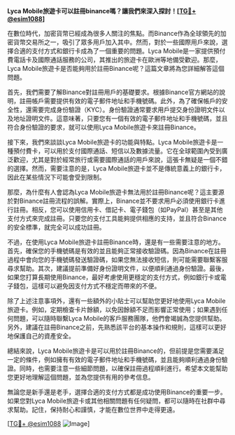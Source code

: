 **Lyca Mobile旅遊卡可以註冊binance嗎？讓我們來深入探討！[[TG💪+ @esim1088](https://t.me/s/esim1088)]**

在數位時代，加密貨幣已經成為很多人關注的焦點。而Binance作為全球領先的加密貨幣交易所之一，吸引了眾多用戶加入其中。然而，對於一些國際用戶來說，選擇合適的支付方式和銀行卡成為了一個重要的問題。Lyca Mobile是一家提供預付費電話卡及國際通話服務的公司，其推出的旅遊卡在歐洲等地備受歡迎。那麼，Lyca Mobile旅遊卡是否能夠用於註冊Binance呢？這篇文章將為您詳細解答這個問題。

首先，我們需要了解Binance對註冊用戶的基礎要求。根據Binance官方網站的說明，註冊帳戶需要提供有效的電子郵件地址和手機號碼。此外，為了確保帳戶的安全性，還需要完成身份驗證（KYC）。身份驗證通常要求用戶提交身份證明文件以及地址證明文件。這意味著，只要您有一個有效的電子郵件地址和手機號碼，並且符合身份驗證的要求，就可以使用Lyca Mobile旅遊卡來註冊Binance。

接下來，我們來談談Lyca Mobile旅遊卡的功能與特點。Lyca Mobile旅遊卡是一種預付費卡，可以用於支付國際通話、短信以及數據流量。它在全球範圍內受到廣泛歡迎，尤其是對於經常旅行或需要國際通話的用戶來說，這張卡無疑是一個不錯的選擇。然而，需要注意的是，Lyca Mobile旅遊卡並不是傳統意義上的銀行卡，因此在某些情況下可能會受到限制。

那麼，為什麼有人會認為Lyca Mobile旅遊卡無法用於註冊Binance呢？這主要源於對Binance註冊流程的誤解。實際上，Binance並不要求用戶必須使用銀行卡進行註冊。相反，您可以使用信用卡、借記卡、電子錢包（如PayPal）甚至是其他支付方式來完成註冊。只要您的支付工具能夠提供相應的支持，並且符合Binance的安全標準，就完全可以成功註冊。

不過，在使用Lyca Mobile旅遊卡註冊Binance時，還是有一些需要注意的地方。首先，確保您的手機號碼是有效的並且能夠正常接收驗證碼。因為Binance在註冊過程中會向您的手機號碼發送驗證碼，如果您無法接收短信，則可能需要聯繫客服尋求幫助。其次，建議提前準備好身份證明文件，以便順利通過身份驗證。最後，如果您打算長期使用Binance，最好考慮使用更穩定的支付方式，例如銀行卡或電子錢包，這樣可以避免因支付方式不穩定而帶來的不便。

除了上述注意事項外，還有一些額外的小貼士可以幫助您更好地使用Lyca Mobile旅遊卡。例如，定期檢查卡片餘額，以免因餘額不足而影響正常使用；如果遇到任何問題，可以隨時聯繫Lyca Mobile的客戶服務團隊，他們會竭誠為您提供幫助。另外，建議在註冊Binance之前，先熟悉該平台的基本操作和規則，這樣可以更好地保護自己的資產安全。

總結來說，Lyca Mobile旅遊卡是可以用於註冊Binance的，但前提是您需要滿足一定的條件，例如擁有有效的電子郵件地址和手機號碼，並且能夠順利通過身份驗證。同時，也需要注意一些細節問題，以確保註冊過程順利進行。希望本文能幫助您更好地理解這個問題，並為您提供有用的參考信息。

無論您是新手還是老手，選擇合適的支付方式都是成功使用Binance的重要一步。如果您對Lyca Mobile旅遊卡或其他相關問題有任何疑問，都可以隨時在社群中尋求幫助。記住，保持耐心和謹慎，才能在數位世界中走得更遠。

[[TG💪+ @esim1088](https://t.me/s/esim1088) ![Image](https://i.postimg.cc/4NQfJmqS/Snipaste-2025-05-13-00-14-12.png)]